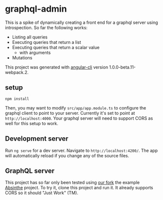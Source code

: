 # graphql-admin

This is a spike of dynamically creating a front end for a graphql server using introspection.
So far the following works:

* Listing all queries
* Executing queries that return a list
* Executing queries that return a scalar value
  * with arguments
* Mutations

This project was generated with [angular-cli](https://github.com/angular/angular-cli) version 1.0.0-beta.11-webpack.2.

## setup

```
npm install
```

Then, you may want to modify `src/app/app.module.ts` to configure the graphql client to point to your server. Currently it's set to point at `http://localhost:4000`. Your graphql server will need to support
CORS as well for this setup to work.

## Development server
Run `ng serve` for a dev server. Navigate to `http://localhost:4200/`. The app will automatically reload if you change any of the source files.

## GraphQL server

This project has so far only been tested using [our fork](https://github.com/gaslight/absinthe_example) the example [Absinthe](http://absinthe-graphql.org/) project. To try it, clone this 
project and run it. It already supports CORS so it should "Just Work" (TM).
